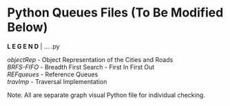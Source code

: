 # Python Queues Files (To Be Modified Below)

**L E G E N D** | ... .py 

_objectRep_ - Object Representation of the Cities and Roads <br />
_BRFS-FIFO_ - Breadth First Search - First In First Out <br />
_REFqueues_ - Reference Queues <br />
_travImp_ - Traversal Implementation <br />

Note: All are separate graph visual Python file for individual checking.